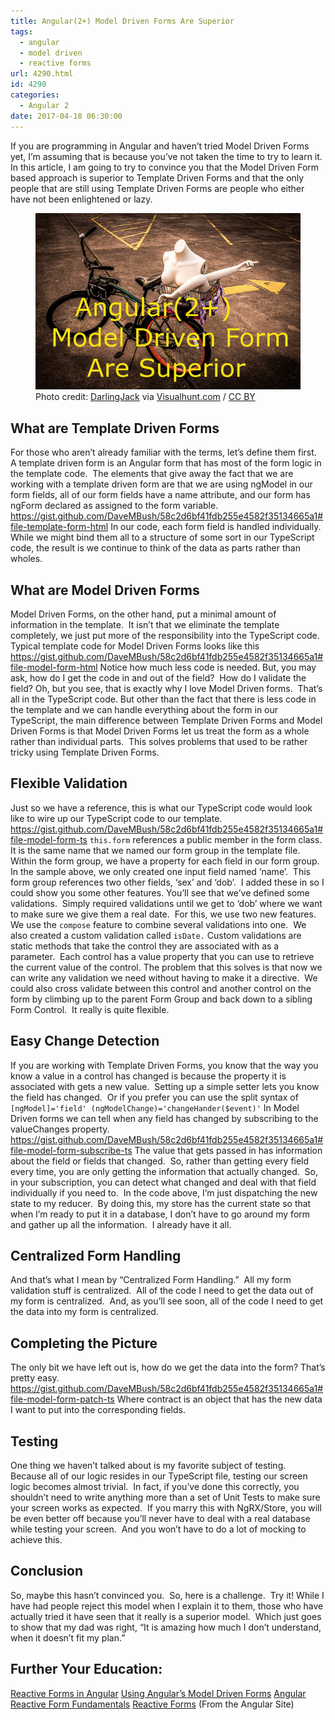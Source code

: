 ```yaml
---
title: Angular(2+) Model Driven Forms Are Superior
tags:
  - angular
  - model driven
  - reactive forms
url: 4290.html
id: 4290
categories:
  - Angular 2
date: 2017-04-18 06:30:00
---
```


If you are programming in Angular and haven’t tried Model Driven Forms yet, I’m assuming that is because you’ve not taken the time to try to learn it.  In this article, I am going to try to convince you that the Model Driven Form based approach is superior to Template Driven Forms and that the only people that are still using Template Driven Forms are people who either have not been enlightened or lazy. <figure>![](/uploads/2017/04/image-4.png "Angular(2+) Model Driven Forms Are Superior")<figcaption>Photo credit: [DarlingJack](//www.flickr.com/photos/aceofknaves/33346081006/) via [Visualhunt.com](//visualhunt.com/re/f8175d) / [ CC BY](//creativecommons.org/licenses/by/2.0/)</figcaption></figure>

<!-- more --> 

What are Template Driven Forms
------------------------------

For those who aren’t already familiar with the terms, let’s define them first.  A template driven form is an Angular form that has most of the form logic in the template code.  The elements that give away the fact that we are working with a template driven form are that we are using ngModel in our form fields, all of our form fields have a name attribute, and our form has ngForm declared as assigned to the form variable. https://gist.github.com/DaveMBush/58c2d6bf41fdb255e4582f35134665a1#file-template-form-html In our code, each form field is handled individually.  While we might bind them all to a structure of some sort in our TypeScript code, the result is we continue to think of the data as parts rather than wholes.

What are Model Driven Forms
---------------------------

Model Driven Forms, on the other hand, put a minimal amount of information in the template.  It isn’t that we eliminate the template completely, we just put more of the responsibility into the TypeScript code. Typical template code for Model Driven Forms looks like this https://gist.github.com/DaveMBush/58c2d6bf41fdb255e4582f35134665a1#file-model-form-html Notice how much less code is needed. But, you may ask, how do I get the code in and out of the field?  How do I validate the field? Oh, but you see, that is exactly why I love Model Driven forms.  That’s all in the TypeScript code. But other than the fact that there is less code in the template and we can handle everything about the form in our TypeScript, the main difference between Template Driven Forms and Model Driven Forms is that Model Driven Forms let us treat the form as a whole rather than individual parts.  This solves problems that used to be rather tricky using Template Driven Forms.

Flexible Validation
-------------------

Just so we have a reference, this is what our TypeScript code would look like to wire up our TypeScript code to our template. https://gist.github.com/DaveMBush/58c2d6bf41fdb255e4582f35134665a1#file-model-form-ts `this.form` references a public member in the form class.  It is the same name that we named our form group in the template file. Within the form group, we have a property for each field in our form group.  In the sample above, we only created one input field named ‘name’.  This form group references two other fields, ‘sex’ and ‘dob’.  I added these in so I could show you some other features. You’ll see that we’ve defined some validations.  Simply required validations until we get to ‘dob’ where we want to make sure we give them a real date.  For this, we use two new features.  We use the `compose` feature to combine several validations into one.  We also created a custom validation called `isDate.` Custom validations are static methods that take the control they are associated with as a parameter.  Each control has a value property that you can use to retrieve the current value of the control. The problem that this solves is that now we can write any validation we need without having to make it a directive.  We could also cross validate between this control and another control on the form by climbing up to the parent Form Group and back down to a sibling Form Control.  It really is quite flexible.

Easy Change Detection
---------------------

If you are working with Template Driven Forms, you know that the way you know a value in a control has changed is because the property it is associated with gets a new value.  Setting up a simple setter lets you know the field has changed.  Or if you prefer you can use the split syntax of `[ngModel]='field' (ngModelChange)='changeHander($event)'` In Model Driven forms we can tell when any field has changed by subscribing to the valueChanges property. https://gist.github.com/DaveMBush/58c2d6bf41fdb255e4582f35134665a1#file-model-form-subscribe-ts The value that gets passed in has information about the field or fields that changed.  So, rather than getting every field every time, you are only getting the information that actually changed.  So, in your subscription, you can detect what changed and deal with that field individually if you need to.  In the code above, I’m just dispatching the new state to my reducer.  By doing this, my store has the current state so that when I’m ready to put it in a database, I don’t have to go around my form and gather up all the information.  I already have it all.

Centralized Form Handling
-------------------------

And that’s what I mean by “Centralized Form Handling.”  All my form validation stuff is centralized.  All of the code I need to get the data out of my form is centralized.  And, as you’ll see soon, all of the code I need to get the data into my form is centralized.

Completing the Picture
----------------------

The only bit we have left out is, how do we get the data into the form? That’s pretty easy. https://gist.github.com/DaveMBush/58c2d6bf41fdb255e4582f35134665a1#file-model-form-patch-ts Where contract is an object that has the new data I want to put into the corresponding fields.

Testing
-------

One thing we haven’t talked about is my favorite subject of testing.  Because all of our logic resides in our TypeScript file, testing our screen logic becomes almost trivial.  In fact, if you’ve done this correctly, you shouldn’t need to write anything more than a set of Unit Tests to make sure your screen works as expected.  If you marry this with NgRX/Store, you will be even better off because you’ll never have to deal with a real database while testing your screen.  And you won’t have to do a lot of mocking to achieve this.

Conclusion
----------

So, maybe this hasn’t convinced you.  So, here is a challenge.  Try it! While I have had people reject this model when I explain it to them, those who have actually tried it have seen that it really is a superior model.  Which just goes to show that my dad was right, “It is amazing how much I don’t understand, when it doesn’t fit my plan.”  

Further Your Education:
-----------------------

[Reactive Forms in Angular](//blog.thoughtram.io/angular/2016/06/22/model-driven-forms-in-angular-2.html) [Using Angular’s Model Driven Forms](//scotch.io/tutorials/using-angular-2s-model-driven-forms-with-formgroup-and-formcontrol) [Angular Reactive Form Fundamentals](//toddmotto.com/angular-2-forms-reactive) [Reactive Forms](//angular.io/docs/ts/latest/guide/reactive-forms.html) (From the Angular Site)
